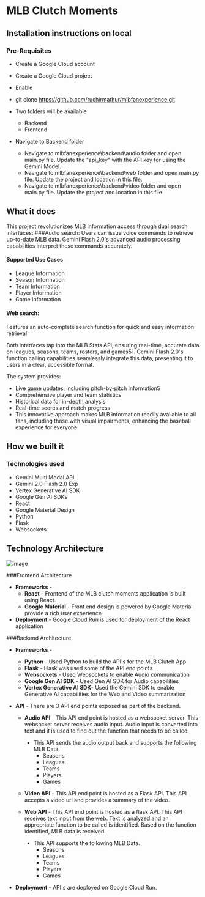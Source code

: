 # MLB Clutch Moments

## Installation instructions on local

### Pre-Requisites
* Create a Google Cloud account
* Create a Google Cloud project
* Enable 

* git clone https://github.com/ruchirmathur/mlbfanexperience.git
* Two folders will be available
   * Backend
   * Frontend
 * Navigate to Backend folder
   * Navigate to mlbfanexperience\backend\audio folder and open main.py file. Update the "api_key" with the API key for using the Gemini Model.
   * Navigate to mlbfanexperience\backend\web folder and open main.py file. Update the project and location in this file.
   * Navigate to mlbfanexperience\backend\video folder and open main.py file. Update the project and location in this file
  

## What it does
This project revolutionizes MLB information access through dual search interfaces:
###Audio search: 
Users can issue voice commands to retrieve up-to-date MLB data. Gemini Flash 2.0's advanced audio processing capabilities interpret these commands accurately.
#### Supported Use Cases
* League Information
* Season Information
* Team Information
* Player Information
* Game Information

#### Web search: 
Features an auto-complete search function for quick and easy information retrieval

Both interfaces tap into the MLB Stats API, ensuring real-time, accurate data on leagues, seasons, teams, rosters, and games51. Gemini Flash 2.0's function calling capabilities seamlessly integrate this data, presenting it to users in a clear, accessible format.

The system provides:
* Live game updates, including pitch-by-pitch information5
* Comprehensive player and team statistics
* Historical data for in-depth analysis
* Real-time scores and match progress
* This innovative approach makes MLB information readily available to all fans, including those with visual impairments, enhancing the baseball experience for everyone

## How we built it
### Technologies used

* Gemini Multi Modal API
* Gemini 2.0 Flash 2.0 Exp
* Vertex Generative AI SDK
* Google Gen AI SDKs
* React
* Google Material Design
* Python
* Flask
* Websockets

## Technology Architecture
![image](https://ff29e3e79b2ad7794861a42b431d19ae1fb7332655782894df71b59-apidata.googleusercontent.com/download/storage/v1/b/baseballfan/o/Untitled%20Diagram.png?jk=AXN3i9p86S1sVnH7tCZYU1PL4LtmLCMqmJIXHWYvYtb0Bl02w97_IBSMlcknT9-5zD-1sP9Ta_L0TSVS8dQvUzaEE0Ab6yz8x6ea669FDmbAIcdtK8w_oTqJM3LK58lM6HFyvB14c4X_qsCy6NXHj9wDd_251e1-0WB1ElPWqHFfUaCBGV0uN_1lmEefZH2mr2AnWuA11JwEZyWv1VgPDDnSla4nm8wTUkS7S3PnTikhXKQvF-5xyiRV03EVr_yOPFVVVul5xpmwD7vHJC0cpEjUZWCR5xe7UCY5auDpn-NHN5oMxUGyqlGcKg-F0RMU-1Nmp2lavi-9IjTqF9kPA7Ge_yLDycyPJVFgl0PT6p4Q0A2UZfINIcIqy-W4n1TnbHGfqTfaGTd3BzTblN_5Qk92poUQkCCuqLMl7yo9ma2_RKdoIFlxhrTWEwNNn927Azd8qx_y7g8ByCcw6uVXt9lJYl3o4hEwsj1Fan3mu8O4eJawnDSfhMQc-9vGnZFxNzY9nw1V6rMOi_DWncCtK4uKSmFs2wDdBIeGYUV8XBHMMtQ-De-1ngG-ReqCIHbH3Td_P4vyAJcr5RUcX7BWDG-XB58C0lh8zz78M0xUmVDyHZka_KeN5ftorPt-LgfMpDsTs4LGMZsE6ybWgSloqNbEIs1mENoCMvaadVNAwQZacj_Ky00A_9KjLShDR0z_thLHTy72QiCo0785wEjk1cTrb-BXMdtMgCZ5tEb2MW3sFjPwxC1ckGju3v0lMQbRAHcTAJrD0MKEUskcFsTMw2ZsXggvYv-_yMQgsXYuwucY4z0S8ntHonvK2tLBm8CixFG5w6pr2nW3kEklTSZotb-4uH6NVxgHiuMHqVtEQhhoK0Bw7SYw4zDtaDiv3Ps1L1XSmRIfUD8W6l0nFs4gnj7ALrpy6ReeYXO5-3R0gTPwn-CTz_UEb7VLlOvzLM6BwkLfA1V7rnPR1Zoe7iuuDeItGdPWvWesWngnLgbkC9jq0WlyY41aM7Mzwj8BkqR9vqjreKfkV65e91mYGarZcyY0VE_NVN0ocRgiL06QWRrS3AQMAlwUfaDn5JoohOXhP_oQQo_0a6cGY8RsXhqpFZ6sWyFMkARg9S9FtXGT9oCtrhREhdLm2KK3Klij&isca=1)


###Frontend Architecture

* **Frameworks** - 
     * **React** - Frontend of the MLB clutch moments application is built using React.
     * **Google Material** - Front end design is powered by Google Material provide a rich user experience
* **Deployment** -  Google Cloud Run is used for deployment of the React application  

###Backend Architecture

* **Frameworks** - 
     * **Python** - Used Python to build the API's for the MLB Clutch App
     * **Flask** - Flask was used some of the API end points
     * **Websockets** - Used Websockets to enable Audio communication
     * **Google Gen AI SDK** - Used Gen AI SDK for Audio capabilities
     * **Vertex Generative AI SDK**- Used the Gemini SDK to enable Generative AI capabilities for the Web and Video summarization

* **API** - There are 3 API end points exposed as part of the backend.

     * **Audio API** - This API end point is hosted as a websocket server. This websocket server receives audio input. Audio input is converted into text and it is used to find out the function that needs to be called.
         * This API sends the audio output back and supports the following MLB Data.
             * Seasons
             * Leagues
             * Teams
             * Players
             * Games

     * **Video API** - This API end point is hosted as a Flask API. This API accepts a video url and provides a summary of the video.

     * **Web API** - This API end point is hosted as a flask API. This API receives text input from the web. Text is analyzed and an appropriate function to be called is identified. Based on the function identified, MLB data is received.
         * This API supports the following MLB Data.
             * Seasons
             * Leagues
             * Teams
             * Players
             * Games

* **Deployment** - API's are deployed on Google Cloud Run.
